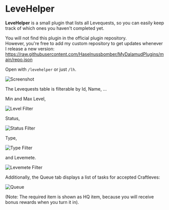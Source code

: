 # LeveHelper

**LeveHelper** is a small plugin that lists all Levequests, so you can easily keep track of which ones you haven't completed yet.

You will not find this plugin in the official plugin repository.  
However, you're free to add my custom repository to get updates whenever I release a new version:  
https://raw.githubusercontent.com/Haselnussbomber/MyDalamudPlugins/main/repo.json

Open with `/levehelper` or just `/lh`.

![Screenshot](https://github.com/user-attachments/assets/2f56a0dc-9ae8-4ff2-904b-95b498ca656e)

The Levequests table is filterable by Id, Name, ...

Min and Max Level,

![Level Filter](https://github.com/user-attachments/assets/eb11aa68-ad3e-4939-a2b5-eefc362faf41)

Status,

![Status Filter](https://github.com/user-attachments/assets/d8edcdd7-1e4a-4732-b0cf-bfaa12901802)

Type,

![Type Filter](https://github.com/user-attachments/assets/87af0d29-0a80-469b-97f3-7b77708649be)

and Levemete.

![Levemete Filter](https://github.com/user-attachments/assets/531831b2-7933-4032-98cf-d3559d7fa2ca)

Additionally, the Queue tab displays a list of tasks for accepted Craftleves:

![Queue](https://github.com/user-attachments/assets/d15f44ba-d98e-4e99-a650-0c34c031d7d7)

(Note: The required item is shown as HQ item, because you will receive bonus rewards when you turn it in).
